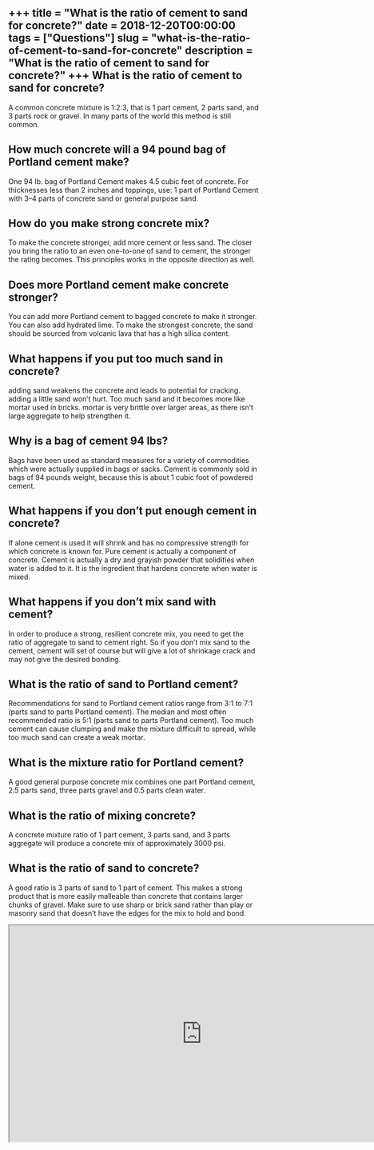 +++
title = "What is the ratio of cement to sand for concrete?"
date = 2018-12-20T00:00:00
tags = ["Questions"]
slug = "what-is-the-ratio-of-cement-to-sand-for-concrete"
description = "What is the ratio of cement to sand for concrete?"
+++
What is the ratio of cement to sand for concrete?
-------------------------------------------------

A common concrete mixture is 1:2:3, that is 1 part cement, 2 parts sand, and 3 parts rock or gravel. In many parts of the world this method is still common.

How much concrete will a 94 pound bag of Portland cement make?
--------------------------------------------------------------

One 94 lb. bag of Portland Cement makes 4.5 cubic feet of concrete. For thicknesses less than 2 inches and toppings, use: 1 part of Portland Cement with 3–4 parts of concrete sand or general purpose sand.

How do you make strong concrete mix?
------------------------------------

To make the concrete stronger, add more cement or less sand. The closer you bring the ratio to an even one-to-one of sand to cement, the stronger the rating becomes. This principles works in the opposite direction as well.

Does more Portland cement make concrete stronger?
-------------------------------------------------

You can add more Portland cement to bagged concrete to make it stronger. You can also add hydrated lime. To make the strongest concrete, the sand should be sourced from volcanic lava that has a high silica content.

What happens if you put too much sand in concrete?
--------------------------------------------------

adding sand weakens the concrete and leads to potential for cracking. adding a little sand won’t hurt. Too much sand and it becomes more like mortar used in bricks. mortar is very brittle over larger areas, as there isn’t large aggregate to help strengthen it.

Why is a bag of cement 94 lbs?
------------------------------

Bags have been used as standard measures for a variety of commodities which were actually supplied in bags or sacks. Cement is commonly sold in bags of 94 pounds weight, because this is about 1 cubic foot of powdered cement.

What happens if you don’t put enough cement in concrete?
--------------------------------------------------------

If alone cement is used it will shrink and has no compressive strength for which concrete is known for. Pure cement is actually a component of concrete. Cement is actually a dry and grayish powder that solidifies when water is added to it. It is the ingredient that hardens concrete when water is mixed.

What happens if you don’t mix sand with cement?
-----------------------------------------------

In order to produce a strong, resilient concrete mix, you need to get the ratio of aggregate to sand to cement right. So if you don’t mix sand to the cement, cement will set of course but will give a lot of shrinkage crack and may not give the desired bonding.

What is the ratio of sand to Portland cement?
---------------------------------------------

Recommendations for sand to Portland cement ratios range from 3:1 to 7:1 (parts sand to parts Portland cement). The median and most often recommended ratio is 5:1 (parts sand to parts Portland cement). Too much cement can cause clumping and make the mixture difficult to spread, while too much sand can create a weak mortar.

What is the mixture ratio for Portland cement?
----------------------------------------------

A good general purpose concrete mix combines one part Portland cement, 2.5 parts sand, three parts gravel and 0.5 parts clean water.

What is the ratio of mixing concrete?
-------------------------------------

A concrete mixture ratio of 1 part cement, 3 parts sand, and 3 parts aggregate will produce a concrete mix of approximately 3000 psi.

What is the ratio of sand to concrete?
--------------------------------------

A good ratio is 3 parts of sand to 1 part of cement. This makes a strong product that is more easily malleable than concrete that contains larger chunks of gravel. Make sure to use sharp or brick sand rather than play or masonry sand that doesn’t have the edges for the mix to hold and bond.

<iframe allow="accelerometer; autoplay; clipboard-write; encrypted-media; gyroscope; picture-in-picture" allowfullscreen="" class="__youtube_prefs__  epyt-is-override  no-lazyload" data-no-lazy="1" data-origheight="433" data-origwidth="770" data-skipgform_ajax_framebjll="" height="433" id="_ytid_28347" loading="lazy" src="https://www.youtube.com/embed/TzVA5bWVUqA?enablejsapi=1&autoplay=0&cc_load_policy=0&cc_lang_pref=&iv_load_policy=1&loop=0&modestbranding=0&rel=1&fs=1&playsinline=0&autohide=2&theme=dark&color=red&controls=1&" title="YouTube player" width="770"></iframe>